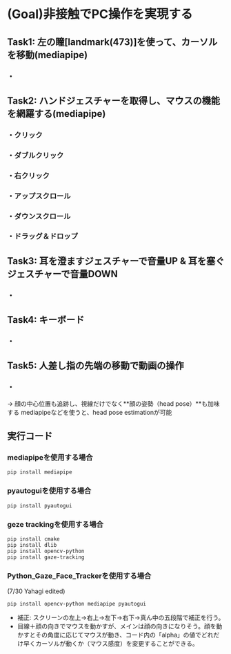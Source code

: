 # (Goal)非接触でPC操作を実現する

## Task1: 左の瞳[landmark(473)]を使って、カーソルを移動(mediapipe)
### ・

## Task2: ハンドジェスチャーを取得し、マウスの機能を網羅する(mediapipe)
### ・クリック
### ・ダブルクリック
### ・右クリック
### ・アップスクロール
### ・ダウンスクロール
### ・ドラッグ＆ドロップ

## Task3: 耳を澄ますジェスチャーで音量UP & 耳を塞ぐジェスチャーで音量DOWN
### ・

## Task4: キーボード
### ・

## Task5: 人差し指の先端の移動で動画の操作
### ・

-> 顔の中心位置も追跡し、視線だけでなく**顔の姿勢（head pose）**も加味する
mediapipeなどを使うと、head pose estimationが可能

## 実行コード

### mediapipeを使用する場合
~~~bash!
pip install mediapipe
~~~

### pyautoguiを使用する場合
~~~bash!
pip install pyautogui
~~~

### geze trackingを使用する場合
~~~bash!
pip install cmake
pip install dlib
pip install opencv-python
pip install gaze-tracking
~~~

### Python_Gaze_Face_Trackerを使用する場合
(7/30 Yahagi edited)
~~~bash!
pip install opencv-python mediapipe pyautogui
~~~

* 補正:  スクリーンの左上->右上->左下->右下->真ん中の五段階で補正を行う。
* 目線＋顔の向きでマウスを動かすが、メインは顔の向きになりそう。顔を動かすとその角度に応じてマウスが動き、コード内の「alpha」の値でどれだけ早くカーソルが動くか（マウス感度）を変更することができる。
